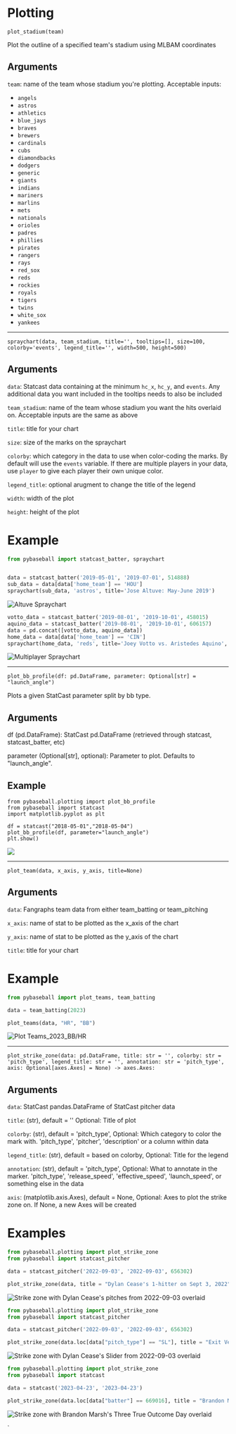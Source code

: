 # Plotting

`plot_stadium(team)`

Plot the outline of a specified team's stadium using MLBAM coordinates

## Arguments

`team`: name of the team whose stadium you're plotting. Acceptable inputs:
* `angels`
* `astros`
* `athletics`
* `blue_jays`
* `braves`
* `brewers`
* `cardinals`
* `cubs`
* `diamondbacks`
* `dodgers`
* `generic`
* `giants`
* `indians`
* `mariners`
* `marlins`
* `mets`
* `nationals`
* `orioles`
* `padres`
* `phillies`
* `pirates`
* `rangers`
* `rays`
* `red_sox`
* `reds`
* `rockies`
* `royals`
* `tigers`
* `twins`
* `white_sox`
* `yankees`

---

`spraychart(data, team_stadium, title='', tooltips=[], size=100, colorby='events', legend_title='', width=500, height=500)`

## Arguments

`data`: Statcast data containing at the minimum `hc_x`, `hc_y`, and `events`. Any additional data you want included in the tooltips needs to also be included

`team_stadium`: name of the team whose stadium you want the hits overlaid on. Acceptable inputs are the same as above

`title`: title for your chart

`size`: size of the marks on the spraychart

`colorby`: which category in the data to use when color-coding the marks. By default will use the `events` variable. If there are multiple players in your data, use `player` to give each player their own unique color.

`legend_title`: optional arugment to change the title of the legend

`width`: width of the plot

`height`: height of the plot

# Example

```python
from pybaseball import statcast_batter, spraychart


data = statcast_batter('2019-05-01', '2019-07-01', 514888)
sub_data = data[data['home_team'] == 'HOU']
spraychart(sub_data, 'astros', title='Jose Altuve: May-June 2019')
```
![Altuve Spraychart](images/spraychart.png)

```python
votto_data = statcast_batter('2019-08-01', '2019-10-01', 458015)
aquino_data = statcast_batter('2019-08-01', '2019-10-01', 606157)
data = pd.concat([votto_data, aquino_data])
home_data = data[data['home_team'] == 'CIN']
spraychart(home_data, 'reds', title='Joey Votto vs. Aristedes Aquino', colorby='player')
```
![Multiplayer Spraychart](images/multiplayer_spraychart.png)

---

`plot_bb_profile(df: pd.DataFrame, parameter: Optional[str] = "launch_angle")`

Plots a given StatCast parameter split by bb type.

## Arguments
df (pd.DataFrame): StatCast pd.DataFrame (retrieved through statcast, statcast_batter, etc)

parameter (Optional[str], optional): Parameter to plot. Defaults to "launch_angle".

## Example

```
from pybaseball.plotting import plot_bb_profile
from pybaseball import statcast
import matplotlib.pyplot as plt

df = statcast("2018-05-01","2018-05-04")
plot_bb_profile(df, parameter="launch_angle")
plt.show()
```

![](images/plot_bb_profile_example.png)

---
`plot_team(data, x_axis, y_axis, title=None)`

## Arguments

`data`: Fangraphs team data from either team_batting or team_pitching

`x_axis`: name of stat to be plotted as the x_axis of the chart

`y_axis`: name of stat to be plotted as the y_axis of the chart

`title`: title for your chart

# Example

```python
from pybaseball import plot_teams, team_batting

data = team_batting(2023)

plot_teams(data, "HR", "BB")
```
![Plot Teams_2023_BB/HR](images/plot_teams_example.png)

---
`plot_strike_zone(data: pd.DataFrame, title: str = '', colorby: str = 'pitch_type', legend_title: str = '',
                     annotation: str = 'pitch_type', axis: Optional[axes.Axes] = None) -> axes.Axes:`

## Arguments

`data`: StatCast pandas.DataFrame of StatCast pitcher data

`title`: (str), default = '' Optional: Title of plot

`colorby`: (str), default = 'pitch_type', Optional: Which category to color the mark with. 'pitch_type', 'pitcher', 'description' or a column within data

`legend_title`: (str), default = based on colorby, Optional: Title for the legend

`annotation`: (str), default = 'pitch_type', Optional: What to annotate in the marker. 'pitch_type', 'release_speed', 'effective_speed', 'launch_speed', or something else in the data

`axis`: (matplotlib.axis.Axes), default = None, Optional: Axes to plot the strike zone on. If None, a new Axes will be created

# Examples

```python
from pybaseball.plotting import plot_strike_zone
from pybaseball import statcast_pitcher

data = statcast_pitcher('2022-09-03', '2022-09-03', 656302)

plot_strike_zone(data, title = "Dylan Cease's 1-hitter on Sept 3, 2022")

```

![Strike zone with Dylan Cease's pitches from 2022-09-03 overlaid](images/plot_strike_zone_cease_all.png)

```python
from pybaseball.plotting import plot_strike_zone
from pybaseball import statcast_pitcher

data = statcast_pitcher('2022-09-03', '2022-09-03', 656302)

plot_strike_zone(data.loc[data["pitch_type"] == "SL"], title = "Exit Velocities on Dylan Cease's Slider", colorby='description', annotation="launch_speed")

```

![Strike zone with Dylan Cease's Slider from 2022-09-03 overlaid](images/plot_strike_zone_cease_SL.png)


```python
from pybaseball.plotting import plot_strike_zone
from pybaseball import statcast

data = statcast('2023-04-23', '2023-04-23')

plot_strike_zone(data.loc[data["batter"] == 669016], title = "Brandon Marsh's Three True Outcome Day", colorby='pitcher', annotation="description")

```

![Strike zone with Brandon Marsh's Three True Outcome Day overlaid](images/plot_strike_zone_marsh.png)

`